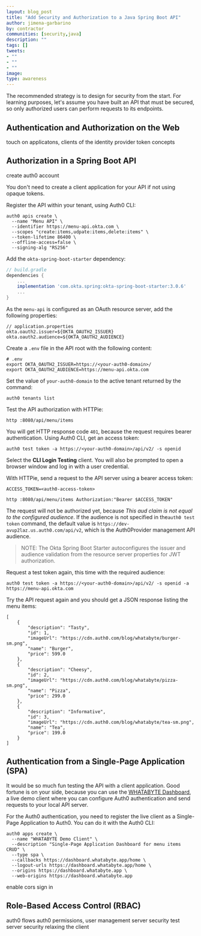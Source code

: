 ```yaml
---
layout: blog_post
title: "Add Security and Authorization to a Java Spring Boot API"
author: jimena-garbarino
by: contractor
communities: [security,java]
description: ""
tags: []
tweets:
- ""
- ""
- ""
image:
type: awareness
---
```


The recommended strategy is to design for security from the start. For learning purposes, let's assume you have built an API that must be secured, so only authorized users can perform requests to its endpoints.

## Authentication and Authorization on the Web

touch on applicatons, clients of the identity provider
token concepts

## Authorization in a Spring Boot API

create auth0 account


You don't need to create a client application for your API if not using opaque tokens.

Register the API within your tenant, using Auth0 CLI:

```shell
auth0 apis create \
  --name "Menu API" \
  --identifier https://menu-api.okta.com \
  --scopes "create:items,udpate:items,delete:items" \
  --token-lifetime 86400 \
  --offline-access=false \
  --signing-alg "RS256"
```
Add the `okta-spring-boot-starter` dependency:

```groovy
// build.gradle
dependencies {
    ...
    implementation 'com.okta.spring:okta-spring-boot-starter:3.0.6'
    ...
}
```
As the `menu-api` is configured as an OAuth resource server, add the following properties:

```properties
// application.properties
okta.oauth2.issuer=${OKTA_OAUTH2_ISSUER}
okta.oauth2.audience=${OKTA_OAUTH2_AUDIENCE}
```

Create a `.env` file in the API root with the following content:

```shell
# .env
export OKTA_OAUTH2_ISSUER=https://<your-auth0-domain>/
export OKTA_OAUTH2_AUDIENCE=https://menu-api.okta.com
```

Set the value of `your-auth0-domain` to the active tenant returned by the command:

```shell
auth0 tenants list
```

Test the API authorization with HTTPie:

```shell
http :8080/api/menu/items
```
You will get HTTP response code `401`, because the request requires bearer authentication. Using Auth0 CLI, get an access token:

```shell
auth0 test token -a https://<your-auth0-domain>/api/v2/ -s openid
```
Select the **CLI Login Testing** client. You will also be prompted to open a browser window and log in with a user credential.

With HTTPie, send a request to the API server using a bearer access token:

```shell
ACCESS_TOKEN=<auth0-access-token>
```

```shell
http :8080/api/menu/items Authorization:"Bearer $ACCESS_TOKEN"
```
The request will not be authorized yet, because _This aud claim is not equal to the configured audience_. If the audience is not specified in the`auth0 test token` command, the default value is `https://dev-avup2laz.us.auth0.com/api/v2`, which is the Auth0Provider management API audience.

> NOTE: The Okta Spring Boot Starter autoconfigures the issuer and audience validation from the resource server properties for JWT authorization.

Request a test token again, this time with the required audience:
```shell
auth0 test token -a https://<your-auth0-domain>/api/v2/ -s openid -a https://menu-api.okta.com
```
Try the API request again and you should get a JSON response listing the menu items:

```
[
    {
        "description": "Tasty",
        "id": 1,
        "imageUrl": "https://cdn.auth0.com/blog/whatabyte/burger-sm.png",
        "name": "Burger",
        "price": 599.0
    },
    {
        "description": "Cheesy",
        "id": 2,
        "imageUrl": "https://cdn.auth0.com/blog/whatabyte/pizza-sm.png",
        "name": "Pizza",
        "price": 299.0
    },
    {
        "description": "Informative",
        "id": 3,
        "imageUrl": "https://cdn.auth0.com/blog/whatabyte/tea-sm.png",
        "name": "Tea",
        "price": 199.0
    }
]
```

## Authentication from a Single-Page Application (SPA)

It would be so much fun testing the API with a client application. Good fortune is on your side, because you can use the [WHATABYTE Dashboard](https://dashboard.whatabyte.app/home), a live demo client where you can configure Auth0 authentication and send requests to your local API server.

For the Auth0 authentication, you need to register the live client as a Single-Page Application to Auth0. You can do it with the Auth0 CLI:

```shell
auth0 apps create \
  --name "WHATABYTE Demo Client" \
  --description "Single-Page Application Dashboard for menu items CRUD" \
  --type spa \
  --callbacks https://dashboard.whatabyte.app/home \
  --logout-urls https://dashboard.whatabyte.app/home \
  --origins https://dashboard.whatabyte.app \
  --web-origins https://dashboard.whatabyte.app
```


enable cors
sign in

## Role-Based Access Control (RBAC)

auth0 flows
auth0 permissions, user management
server security
test server security relaxing the client

